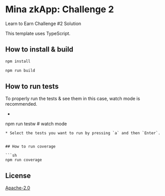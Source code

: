 # Mina zkApp: Challenge 2

Learn to Earn Challenge #2 Solution

This template uses TypeScript.

## How to install & build

```sh
npm install
```

```sh
npm run build
```

## How to run tests
To properly run the tests & see them in this case, watch mode is recommended.


* ```sh
npm run testw # watch mode
```
* Select the tests you want to run by pressing `a` and then `Enter`.


## How to run coverage

```sh
npm run coverage
```

## License

[Apache-2.0](LICENSE)